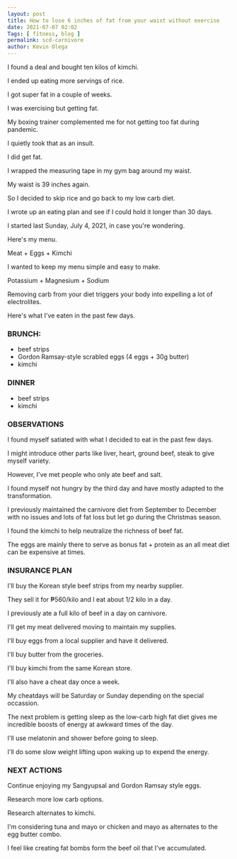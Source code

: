 ```yaml
--- 
layout: post 
title: How to lose 6 inches of fat from your waist without exercise
date: 2021-07-07 02:02
Tags: [ fitness, blog ]
permalink: scd-carnivore 
author: Kevin Olega 
--- 
```

I found a deal and bought ten kilos of kimchi.

I ended up eating more servings of rice.

I got super fat in a couple of weeks. 

I was exercising but getting fat.

My boxing trainer complemented me for not getting too fat during pandemic.

I quietly took that as an insult.

I did get fat.

I wrapped the measuring tape in my gym bag around my waist.

My waist is 39 inches again.

So I decided to skip rice and go back to my low carb diet.

I wrote up an eating plan and see if I could hold it longer than 30 days.

I started last Sunday, July 4, 2021, in case you're wondering.

Here's my menu.

Meat + Eggs + Kimchi

I wanted to keep my menu simple and easy to make.

Potassium + Magnesium + Sodium

Removing carb from your diet triggers your body into expelling a lot of electrolites.

Here's what I've eaten in the past few days.

### BRUNCH:

- beef strips
- Gordon Ramsay-style scrabled eggs (4 eggs + 30g butter)
- kimchi

### DINNER

- beef strips
- kimchi

### OBSERVATIONS

I found myself satiated with what I decided to eat in the past few days.

I might introduce other parts like liver, heart, ground beef, steak to give myself variety.

However, I've met people who only ate beef and salt.

I found myself not hungry by the third day and have mostly adapted to the transformation.

I previously maintained the carnivore diet from September to December with no issues and lots of fat loss but let go during the Christmas season. 

I found the kimchi to help neutralize the richness of beef fat.

The eggs are mainly there to serve as bonus fat + protein as an all meat diet can be expensive at times.


### INSURANCE PLAN

I'll buy the Korean style beef strips from my nearby supplier. 

They sell it for ₱560/kilo and I eat about 1/2 kilo in a day.

I previously ate a full kilo of beef in a day on carnivore.

I'll get my meat delivered moving to maintain my supplies.

I'll buy eggs from a local supplier and have it delivered.

I'll buy butter from the groceries.

I'll buy kimchi from the same Korean store.

I'll also have a cheat day once a week.

My cheatdays will be Saturday or Sunday depending on the special occassion.

The next problem is getting sleep as the low-carb high fat diet gives me incredible boosts of energy at awkward times of the day.

I'll use melatonin and shower before going to sleep. 

I'll do some slow weight lifting upon waking up to expend the energy. 

### NEXT ACTIONS

Continue enjoying my Sangyupsal and Gordon Ramsay style eggs.

Research more low carb options.

Research alternates to kimchi.

I'm considering tuna and mayo or chicken and mayo as alternates to the egg butter combo.

I feel like creating fat bombs form the beef oil that I've accumulated.